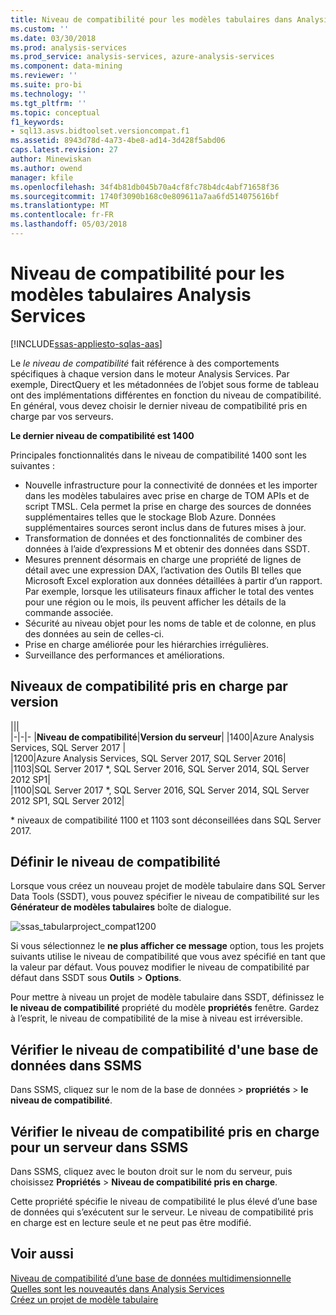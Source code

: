 ```yaml
---
title: Niveau de compatibilité pour les modèles tabulaires dans Analysis Services | Documents Microsoft
ms.custom: ''
ms.date: 03/30/2018
ms.prod: analysis-services
ms.prod_service: analysis-services, azure-analysis-services
ms.component: data-mining
ms.reviewer: ''
ms.suite: pro-bi
ms.technology: ''
ms.tgt_pltfrm: ''
ms.topic: conceptual
f1_keywords:
- sql13.asvs.bidtoolset.versioncompat.f1
ms.assetid: 8943d78d-4a73-4be8-ad14-3d428f5abd06
caps.latest.revision: 27
author: Minewiskan
ms.author: owend
manager: kfile
ms.openlocfilehash: 34f4b81db045b70a4cf8fc78b4dc4abf71658f36
ms.sourcegitcommit: 1740f3090b168c0e809611a7aa6fd514075616bf
ms.translationtype: MT
ms.contentlocale: fr-FR
ms.lasthandoff: 05/03/2018
---
```

# <a name="compatibility-level-for-analysis-services-tabular-models"></a>Niveau de compatibilité pour les modèles tabulaires Analysis Services
[!INCLUDE[ssas-appliesto-sqlas-aas](../../includes/ssas-appliesto-sqlas-aas.md)]

  Le *le niveau de compatibilité* fait référence à des comportements spécifiques à chaque version dans le moteur Analysis Services. Par exemple, DirectQuery et les métadonnées de l’objet sous forme de tableau ont des implémentations différentes en fonction du niveau de compatibilité. En général, vous devez choisir le dernier niveau de compatibilité pris en charge par vos serveurs.

  **Le dernier niveau de compatibilité est 1400** 
  
Principales fonctionnalités dans le niveau de compatibilité 1400 sont les suivantes :

*  Nouvelle infrastructure pour la connectivité de données et les importer dans les modèles tabulaires avec prise en charge de TOM APIs et de script TMSL. Cela permet la prise en charge des sources de données supplémentaires telles que le stockage Blob Azure. Données supplémentaires sources seront inclus dans de futures mises à jour.
*  Transformation de données et des fonctionnalités de combiner des données à l’aide d’expressions M et obtenir des données dans SSDT.
*  Mesures prennent désormais en charge une propriété de lignes de détail avec une expression DAX, l’activation des Outils BI telles que Microsoft Excel exploration aux données détaillées à partir d’un rapport. Par exemple, lorsque les utilisateurs finaux afficher le total des ventes pour une région ou le mois, ils peuvent afficher les détails de la commande associée. 
*  Sécurité au niveau objet pour les noms de table et de colonne, en plus des données au sein de celles-ci.
*  Prise en charge améliorée pour les hiérarchies irrégulières.
*  Surveillance des performances et améliorations.

  
## <a name="supported-compatibility-levels-by-version"></a>Niveaux de compatibilité pris en charge par version
  
|||  
|-|-|- 
|**Niveau de compatibilité**|**Version du serveur**| 
|1400|Azure Analysis Services, SQL Server 2017 |  
|1200|Azure Analysis Services, SQL Server 2017, SQL Server 2016| 
|1103|SQL Server 2017 *, SQL Server 2016, SQL Server 2014, SQL Server 2012 SP1|  
|1100|SQL Server 2017 *, SQL Server 2016, SQL Server 2014, SQL Server 2012 SP1, SQL Server 2012| 

\* niveaux de compatibilité 1100 et 1103 sont déconseillées dans SQL Server 2017.
  
## <a name="set-compatibility-level"></a>Définir le niveau de compatibilité 
 Lorsque vous créez un nouveau projet de modèle tabulaire dans SQL Server Data Tools (SSDT), vous pouvez spécifier le niveau de compatibilité sur les **Générateur de modèles tabulaires** boîte de dialogue. 
  
 ![ssas_tabularproject_compat1200](../../analysis-services/tabular-models/media/ssas-tabularproject-compat1200.png)  
  
 Si vous sélectionnez le **ne plus afficher ce message** option, tous les projets suivants utilise le niveau de compatibilité que vous avez spécifié en tant que la valeur par défaut. Vous pouvez modifier le niveau de compatibilité par défaut dans SSDT sous **Outils** > **Options**.  
  
 Pour mettre à niveau un projet de modèle tabulaire dans SSDT, définissez le **le niveau de compatibilité** propriété du modèle **propriétés** fenêtre. Gardez à l’esprit, le niveau de compatibilité de la mise à niveau est irréversible.
  
## <a name="check-compatibility-level-for-a-database-in-ssms"></a>Vérifier le niveau de compatibilité d'une base de données dans SSMS  
 Dans SSMS, cliquez sur le nom de la base de données > **propriétés** > **le niveau de compatibilité**.  
  
## <a name="check-supported-compatibility-level-for-a-server-in-ssms"></a>Vérifier le niveau de compatibilité pris en charge pour un serveur dans SSMS  
 Dans SSMS, cliquez avec le bouton droit sur le nom du serveur, puis choisissez **Propriétés** > **Niveau de compatibilité pris en charge**.  
  
 Cette propriété spécifie le niveau de compatibilité le plus élevé d’une base de données qui s’exécutent sur le serveur. Le niveau de compatibilité pris en charge est en lecture seule et ne peut pas être modifié.  
  
## <a name="see-also"></a>Voir aussi  
 [Niveau de compatibilité d’une base de données multidimensionnelle](../../analysis-services/multidimensional-models/compatibility-level-of-a-multidimensional-database-analysis-services.md)   
 [Quelles sont les nouveautés dans Analysis Services](../../analysis-services/what-s-new-in-analysis-services.md)   
 [Créez un projet de modèle tabulaire](../../analysis-services/tabular-models/create-a-new-tabular-model-project-analysis-services.md)  
  
  
